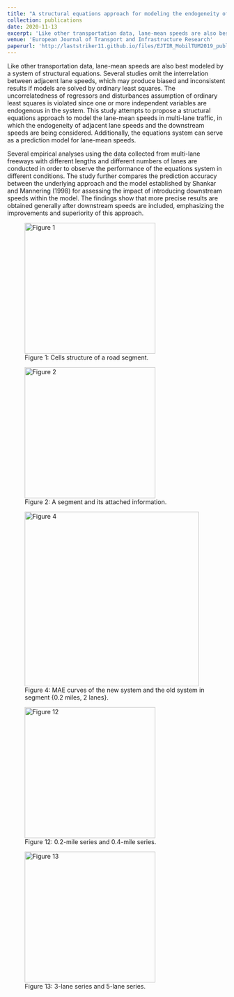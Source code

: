 ```yaml
---
title: "A structural equations approach for modeling the endogeneity of lane-mean speeds considering the downstream speeds"
collection: publications
date: 2020-11-13
excerpt: 'Like other transportation data, lane-mean speeds are also best modeled by a system of structural equations. Several studies omit...'
venue: 'European Journal of Transport and Infrastructure Research'
paperurl: 'http://laststriker11.github.io/files/EJTIR_MobilTUM2019_published_v.pdf'
---
```


Like other transportation data, lane-mean speeds are also best modeled by a system of structural equations. Several studies omit the interrelation between adjacent lane speeds, which may produce biased and inconsistent results if models are solved by ordinary least squares. The uncorrelatedness of regressors and disturbances assumption of ordinary least squares is violated since one or more independent variables are endogenous in the system. This study attempts to propose a structural equations approach to model the lane-mean speeds in multi-lane traffic, in which the endogeneity of adjacent lane speeds and the downstream speeds are being considered. Additionally, the equations system can serve as a prediction model for lane-mean speeds.

Several empirical analyses using the data collected from multi-lane freeways with different lengths and different numbers of lanes are conducted in order to observe the performance of the equations system in different conditions. The study further compares the prediction accuracy between the underlying approach and the model established by Shankar and Mannering (1998) for assessing the impact of introducing downstream speeds within the model. The findings show that more precise results are obtained generally after downstream speeds are included, emphasizing the improvements and superiority of this approach.

<figure>
  <img
  src="http://laststriker11.github.io/files/EJTIR-MobilTUM2019_fig1.png"
  alt="Figure 1" width="300">
  <figcaption>Figure 1: Cells structure of a road segment.</figcaption>
</figure>

<figure>
  <img
  src="http://laststriker11.github.io/files/EJTIR-MobilTUM2019_fig2.png"
  alt="Figure 2" width="300">
  <figcaption>Figure 2: A segment and its attached information.</figcaption>
</figure>

<figure>
  <img
  src="http://laststriker11.github.io/files/EJTIR-MobilTUM2019_fig3.png"
  alt="Figure 4" width="400">
  <figcaption>Figure 4: MAE curves of the new system and the old system in segment {0.2 miles, 2 lanes}.</figcaption>
</figure>

<figure>
  <img
  src="http://laststriker11.github.io/files/EJTIR-MobilTUM2019_fig4.png"
  alt="Figure 12" width="300">
  <figcaption>Figure 12: 0.2-mile series and 0.4-mile series.</figcaption>
</figure>

<figure>
  <img
  src="http://laststriker11.github.io/files/EJTIR-MobilTUM2019_fig5.png"
  alt="Figure 13" width="300">
  <figcaption>Figure 13: 3-lane series and 5-lane series.</figcaption>
</figure>

